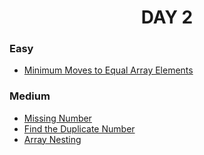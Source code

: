 <h1 align="center"> 
DAY 2
</h1>

### Easy

- [Minimum Moves to Equal Array Elements](https://github.com/asthakri50/100_DAYS_OF_CODE/blob/main/Day2/1.java)


### Medium

- [Missing Number](https://github.com/asthakri50/100_DAYS_OF_CODE/blob/main/Day2/2.java)
- [Find the Duplicate Number](https://github.com/asthakri50/100_DAYS_OF_CODE/blob/main/Day2/3.java)
- [Array Nesting](https://github.com/asthakri50/100_DAYS_OF_CODE/blob/main/Day2/4.java)
